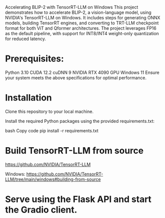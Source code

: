 Accelerating BLIP-2 with TensorRT-LLM on Windows
This project demonstrates how to accelerate BLIP-2, a vision-language model, using NVIDIA's TensorRT-LLM on Windows. It includes steps for generating ONNX models, building TensorRT engines, and converting to TRT-LLM checkpoint format for both ViT and Qformer architectures. The project leverages FP16 as the default pipeline, with support for INT8/INT4 weight-only quantization for reduced latency.

# Prerequisites:
Python 3.10
CUDA 12.2
cuDNN 9
NVIDIA RTX 4090 GPU
Windows 11
Ensure your system meets the above specifications for optimal performance.

# Installation
Clone this repository to your local machine.

Install the required Python packages using the provided requirements.txt:

bash
Copy code
pip install -r requirements.txt

# Build TensorRT-LLM from source
https://github.com/NVIDIA/TensorRT-LLM

Windows: https://github.com/NVIDIA/TensorRT-LLM/tree/main/windows#building-from-source

# Serve using the Flask API and start the Gradio client.